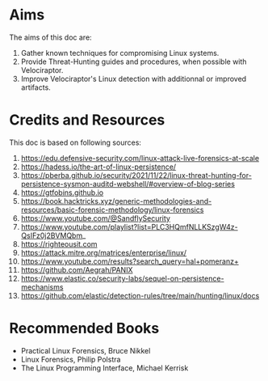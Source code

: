 # Aims
The aims of this doc are:
1. Gather known techniques for compromising Linux systems.
2. Provide Threat-Hunting guides and procedures, when possible with Velociraptor.
3. Improve Velociraptor's Linux detection with additionnal or improved artifacts.

# Credits and Resources
This doc is based on following sources:
1. https://edu.defensive-security.com/linux-attack-live-forensics-at-scale
2. https://hadess.io/the-art-of-linux-persistence/
3. https://pberba.github.io/security/2021/11/22/linux-threat-hunting-for-persistence-sysmon-auditd-webshell/#overview-of-blog-series
4. https://gtfobins.github.io
5. https://book.hacktricks.xyz/generic-methodologies-and-resources/basic-forensic-methodology/linux-forensics
6. https://www.youtube.com/@SandflySecurity
7. https://www.youtube.com/playlist?list=PLC3HQmfNLLKSzgW4z-QsIFz0j2BVMQbm_
8. https://righteousit.com
9. https://attack.mitre.org/matrices/enterprise/linux/
10. https://www.youtube.com/results?search_query=hal+pomeranz+
11. https://github.com/Aegrah/PANIX
12. https://www.elastic.co/security-labs/sequel-on-persistence-mechanisms
13. https://github.com/elastic/detection-rules/tree/main/hunting/linux/docs


# Recommended Books 
- Practical Linux Forensics, Bruce Nikkel  
- Linux Forensics, Philip Polstra  
- The Linux Programming Interface, Michael Kerrisk